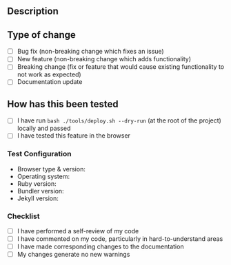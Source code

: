## Description

<!--
Please include a summary of the change and which issue is fixed. Please also include relevant motivation and context. List any dependencies that are required for this change.

e.g. Fixes #(issue)
-->

## Type of change

<!--
Please select the desired item checkbox and change it to "[x]", then delete options that are not relevant.
-->
- [ ] Bug fix (non-breaking change which fixes an issue)
- [ ] New feature (non-breaking change which adds functionality)
- [ ] Breaking change (fix or feature that would cause existing functionality to not work as expected)
- [ ] Documentation update

## How has this been tested

<!--
Please describe the tests that you ran to verify your changes. Provide instructions so we can reproduce. Please also list any relevant details for your test configuration
-->

- [ ] I have run `bash ./tools/deploy.sh --dry-run` (at the root of the project) locally and passed
- [ ] I have tested this feature in the browser

### Test Configuration

- Browser type & version:
- Operating system:
- Ruby version: <!-- by running: `ruby -v` -->
- Bundler version: <!-- by running: `bundle -v`-->
- Jekyll version: <!-- by running: `bundle list | grep " jekyll "` -->

### Checklist

<!-- Select checkboxes by change the "[ ]" to "[x]" -->
- [ ] I have performed a self-review of my code
- [ ] I have commented on my code, particularly in hard-to-understand areas
- [ ] I have made corresponding changes to the documentation
- [ ] My changes generate no new warnings
